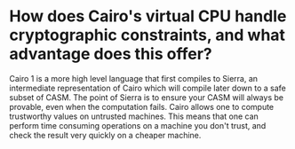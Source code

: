 # How does Cairo's virtual CPU handle cryptographic constraints, and what advantage does this offer?

Cairo 1 is a more high level language that first compiles to Sierra, an intermediate representation of Cairo which will compile later down to a safe subset of CASM. The point of Sierra is to ensure your CASM will always be provable, even when the computation fails.
Cairo allows one to compute trustworthy values on untrusted machines. This means that one can perform time consuming operations on a machine you don't trust, and check the result very quickly on a cheaper machine.
